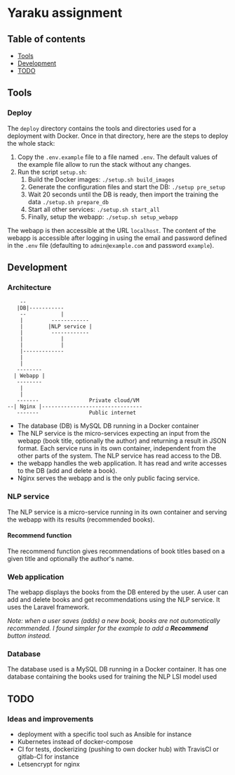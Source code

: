 # Yaraku assignment

## Table of contents

- [Tools](#tools)
- [Development](#development)
- [TODO](#todo)

## Tools

### Deploy

The `deploy` directory contains the tools and directories used for a deployment
with Docker. Once in that directory, here are the steps to deploy the whole
stack: 
1. Copy the `.env.example` file to a file named `.env`. The default values of
the example file allow to run the stack without any changes.
2. Run the script `setup.sh`:
    1. Build the Docker images: `./setup.sh build_images`
    2. Generate the configuration files and start the DB: `./setup pre_setup`
    3. Wait 20 seconds until the DB is ready, then import the training the data
    `./setup.sh prepare_db`
    4. Start all other services: `./setup.sh start_all`
    5. Finally, setup the webapp: `./setup.sh setup_webapp`

The webapp is then accessible at the URL `localhost`. The content of the webapp
is accessible after logging in using the email and password defined in the 
`.env` file (defaulting to `admin@example.com` and password `example`).

## Development

### Architecture

``` 
    --
   |DB|-----------
    --           |
    |         ------------
    |        |NLP service |
    |         ------------ 
    |            |
    |            |
    |-------------  
    |
    |
   --------
  | Webapp |
   --------
    |
    |
   -------                Private cloud/VM
--| Nginx |--------------------------------
   -------                Public internet

```
- The database (DB) is MySQL DB running in a Docker container
- The NLP service is the micro-services expecting an input from the webapp
(book title, optionally the author) and returning a result in JSON format. Each
service runs in its own container, independent from the other parts of
the system. The NLP service has read access to the DB.
- the webapp handles the web application. It has read and write accesses to
the DB (add and delete a book). 
- Nginx serves the webapp and is the only public facing service.

### NLP service

The NLP service is a micro-service running in its own container and serving the
webapp with its results (recommended books).

#### Recommend function

The recommend function gives recommendations of book titles based on a given
title and optionally the author's name.

### Web application

The webapp displays the books from the DB entered by the user. A user can add
and delete books and get recommendations using the NLP service. It uses the 
Laravel framework.

_Note: when a user saves (adds) a new book, books are not automatically
recommended. I found simpler for the example to add a **Recommend** button 
instead._

### Database

The database used is a MySQL DB running in a Docker container. It has one 
database containing the books used for training the NLP LSI model used 

## TODO

### Ideas and improvements

- deployment with a specific tool such as Ansible for instance
- Kubernetes instead of docker-compose
- CI for tests, dockerizing (pushing to own docker hub) with TravisCI or 
gitlab-CI for instance
- Letsencrypt for nginx
